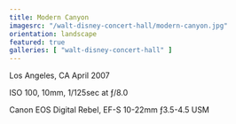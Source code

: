 ```yaml
---
title: Modern Canyon
imagesrc: "/walt-disney-concert-hall/modern-canyon.jpg"
orientation: landscape
featured: true
galleries: [ "walt-disney-concert-hall" ]
---
```


Los Angeles, CA April 2007

ISO 100, 10mm, 1/125sec at ƒ/8.0

Canon EOS Digital Rebel, EF-S 10-22mm ƒ3.5-4.5 USM
